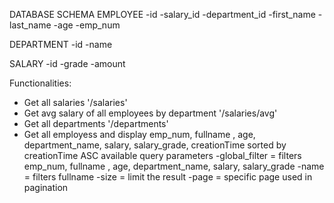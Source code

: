 DATABASE SCHEMA
EMPLOYEE
-id
-salary_id
-department_id
-first_name
-last_name
-age
-emp_num

DEPARTMENT
-id
-name

SALARY
-id
-grade
-amount

Functionalities:
- Get all salaries '/salaries'
- Get avg salary of all employees by department '/salaries/avg'
- Get all departments '/departments'
- Get all employess and display emp_num, fullname , age, department_name, salary, salary_grade, creationTime sorted by creationTime ASC
    available query parameters
      -global_filter = filters emp_num, fullname , age, department_name, salary, salary_grade
      -name = filters fullname
      -size = limit the result
      -page = specific page used in pagination
